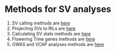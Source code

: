# Methods for SV analyses

1. SV calling methods are [here](sv-calling.md)
2. Projecting SVs to RILs are [here](projecting-svs.md)
3. Calculating SV stats methods are [here](stats-for-svs.md)
4. Flowering Time genes methods are [here](flowering-time-svs.md)
5. GWAS and VCAP analyses methods are [here](gwas-vcap-svs.md)
